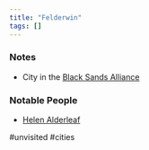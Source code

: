 ```yaml
---
title: "Felderwin"
tags: []
---
```


### Notes 

- City in the [Black Sands Alliance](posts/Places/Black%20Sands%20Alliance.md)
 

### Notable People

- [Helen Alderleaf](posts/NPCs/Helen%20Alderleaf.md)

#unvisited #cities 